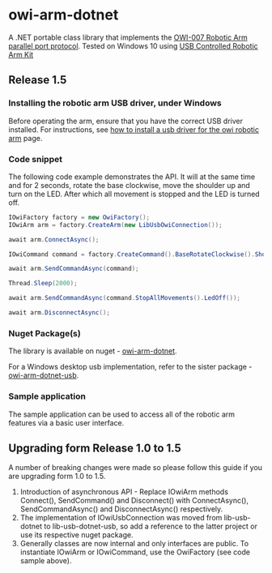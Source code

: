 # owi-arm-dotnet

A .NET portable class library that implements the [OWI-007 Robotic Arm parallel port protocol](http://notbrainsurgery.livejournal.com/38622.html). Tested on Windows 10 using [USB Controlled Robotic Arm Kit](http://www.maplin.co.uk/p/usb-controlled-robotic-arm-kit-a37jn)

## Release 1.5 ##

### Installing the robotic arm USB driver, under Windows

Before operating the arm, ensure that you have the correct USB driver installed. For instructions, see [how to install a usb driver for the owi robotic arm](https://myrobot.zone/blog/post/2016/04/29/how-to-install-a-usb-driver-for-the-owi-robotic-arm.aspx) page.

### Code snippet
The following code example demonstrates the API. It will at the same time and for 2 seconds, rotate the base clockwise, move the shoulder up and turn on the LED. After which all movement is stopped and the LED is turned off.

```csharp
IOwiFactory factory = new OwiFactory();
IOwiArm arm = factory.CreateArm(new LibUsbOwiConnection());

await arm.ConnectAsync();

IOwiCommand command = factory.CreateCommand().BaseRotateClockwise().ShoulderUp().LedOn();

await arm.SendCommandAsync(command);

Thread.Sleep(2000);

await arm.SendCommandAsync(command.StopAllMovements().LedOff());

await arm.DisconnectAsync();
```

### Nuget Package(s)
The library is available on nuget - [owi-arm-dotnet](https://www.nuget.org/packages/owi-arm-dotnet/). 

For a Windows desktop usb implementation, refer to the sister package - [owi-arm-dotnet-usb](https://www.nuget.org/packages/owi-arm-dotnet-usb/).

### Sample application

The sample application can be used to access all of the robotic arm features via a basic user interface.

## Upgrading form Release 1.0 to 1.5

A number of breaking changes were made so please follow this guide if you are upgrading form 1.0 to 1.5.

1. Introduction of asynchronous API - Replace IOwiArm methods Connect(), SendCommand() and Disconnect() with ConnectAsync(), SendCommandAsync() and DisconnectAsync() respectively.
2. The implementation of IOwiUsbConnection was moved from lib-usb-dotnet to lib-usb-dotnet-usb, so add a reference to the latter project or use its respective nuget package.
3. Generally classes are now internal and only interfaces are public. To instantiate IOwiArm or IOwiCommand, use the OwiFactory (see code sample above).

